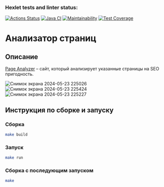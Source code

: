 ### Hexlet tests and linter status:
[![Actions Status](https://github.com/GrandVandal/java-project-72/actions/workflows/hexlet-check.yml/badge.svg)](https://github.com/GrandVandal/java-project-72/actions)
[![Java CI](https://github.com/GrandVandal/java-project-72/actions/workflows/main.yml/badge.svg)](https://github.com/GrandVandal/java-project-72/actions/workflows/main.yml)
[![Maintainability](https://api.codeclimate.com/v1/badges/f4db8d938e91b7297989/maintainability)](https://codeclimate.com/github/GrandVandal/java-project-72/maintainability)
[![Test Coverage](https://api.codeclimate.com/v1/badges/f4db8d938e91b7297989/test_coverage)](https://codeclimate.com/github/GrandVandal/java-project-72/test_coverage)

# Анализатор страниц
## Описание
[Page Analyzer](https://page-analyzer-u5fb.onrender.com) – сайт, который анализирует указанные страницы на SEO пригодность.

![Снимок экрана 2024-05-23 225026](https://github.com/GrandVandal/java-project-72/assets/139870237/2a416bac-0c47-4b4f-ac33-31415a8e1ea2)
![Снимок экрана 2024-05-23 225424](https://github.com/GrandVandal/java-project-72/assets/139870237/49d72659-d33d-420d-9cf9-8c07d9274301)
![Снимок экрана 2024-05-23 225227](https://github.com/GrandVandal/java-project-72/assets/139870237/9da856a8-31dc-4a4e-8c3f-e45ea7f90fcc)

## Инструкция по сборке и запуску
### Сборка
```.sh
make build
```
### Запуск
```.sh
make run
```
### Сборка с последующим запуском
```.sh
make
```
